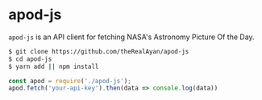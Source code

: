 # apod-js

`apod-js` is an API client for fetching NASA's Astronomy Picture Of the Day. 
```bash
$ git clone https://github.com/theRealAyan/apod-js
$ cd apod-js 
$ yarn add || npm install
```
```js
const apod = require('./apod-js');
apod.fetch('your-api-key').then(data => console.log(data))
```
